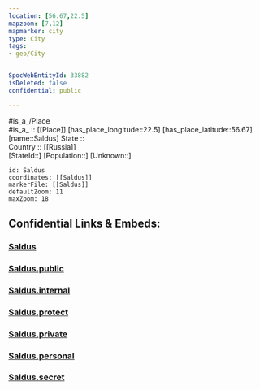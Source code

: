 ```yaml
---
location: [56.67,22.5] 
mapzoom: [7,12] 
mapmarker: city 
type: City
tags:
- geo/City


SpocWebEntityId: 33882
isDeleted: false
confidential: public

---
```

#is_a_/Place  
#is_a_ :: [[Place]] 
[has_place_longitude::22.5] 
[has_place_latitude::56.67] 
[name::Saldus] 
State ::  
Country :: [[Russia]]  
[StateId::] 
[Population::] 
[Unknown::] 


```leaflet
id: Saldus
coordinates: [[Saldus]] 
markerFile: [[Saldus]] 
defaultZoom: 11 
maxZoom: 18
```


## Confidential Links & Embeds: 

### [Saldus](/_Standards/Earth/Continent/Europe/Europe~North/Latvia/Counties/Brocenu/City/Saldus.md) 

### [Saldus.public](/_public/Earth/Continent/Europe/Europe~North/Latvia/Counties/Brocenu/City/Saldus.public.md) 

### [Saldus.internal](/_internal/Earth/Continent/Europe/Europe~North/Latvia/Counties/Brocenu/City/Saldus.internal.md) 

### [Saldus.protect](/_protect/Earth/Continent/Europe/Europe~North/Latvia/Counties/Brocenu/City/Saldus.protect.md) 

### [Saldus.private](/_private/Earth/Continent/Europe/Europe~North/Latvia/Counties/Brocenu/City/Saldus.private.md) 

### [Saldus.personal](/_personal/Earth/Continent/Europe/Europe~North/Latvia/Counties/Brocenu/City/Saldus.personal.md) 

### [Saldus.secret](/_secret/Earth/Continent/Europe/Europe~North/Latvia/Counties/Brocenu/City/Saldus.secret.md)

